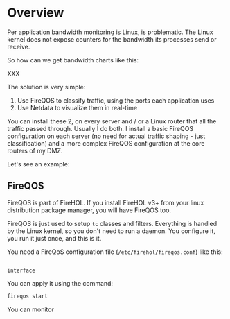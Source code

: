 # Overview

Per application bandwidth monitoring is Linux, is problematic. The Linux kernel does not expose counters for the bandwidth its processes send or receive.

So how can we get bandwidth charts like this:

XXX

The solution is very simple:

1. Use FireQOS to classify traffic, using the ports each application uses
2. Use Netdata to visualize them in real-time

You can install these 2, on every server and / or a Linux router that all the traffic passed through. Usually I do both. I install a basic FireQOS configuration on each server (no need for actual traffic shaping - just classification) and a more complex FireQOS configuration at the core routers of my DMZ.

Let's see an example:

## FireQOS

FireQOS is part of FireHOL. If you install FireHOL v3+ from your linux distribution package manager, you will have FireQOS too.

FireQOS is just used to setup `tc` classes and filters. Everything is handled by the Linux kernel, so you don't need to run a daemon. You configure it, you run it just once, and this is it.

You need a FireQoS configuration file (`/etc/firehol/fireqos.conf`) like this:

```

interface 

```

You can apply it using the command:

```sh
fireqos start
```

You can monitor
